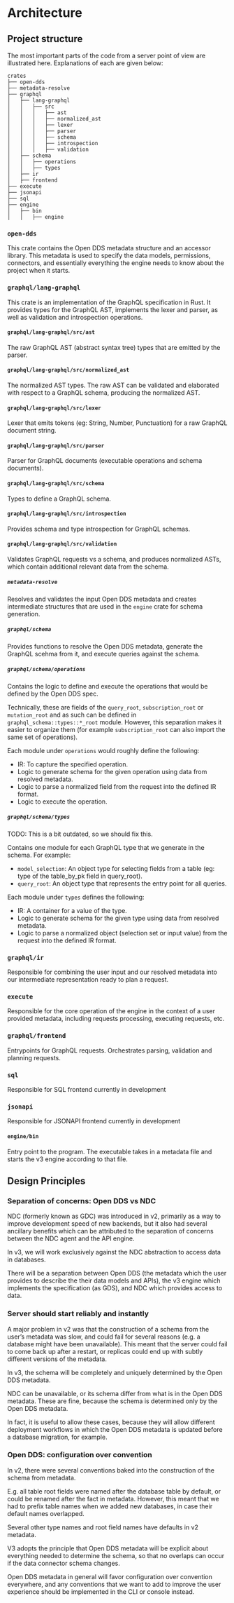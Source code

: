 # Architecture

## Project structure

The most important parts of the code from a server point of view are illustrated
here. Explanations of each are given below:

```
crates
├── open-dds
├── metadata-resolve
├── graphql
│   ├── lang-graphql
│   │   ├── src
│   │   │   ├── ast
│   │   │   ├── normalized_ast
│   │   │   ├── lexer
│   │   │   ├── parser
│   │   │   ├── schema
│   │   │   ├── introspection
│   │   │   ├── validation
│   ├── schema
│   │   ├── operations
│   │   ├── types
│   ├── ir
│   ├── frontend
├── execute
├── jsonapi
├── sql
├── engine
│   ├── bin
│   │   ├── engine
```

### `open-dds`

This crate contains the Open DDS metadata structure and an accessor library.
This metadata is used to specify the data models, permissions, connectors, and
essentially everything the engine needs to know about the project when it
starts.

### `graphql/lang-graphql`

This crate is an implementation of the GraphQL specification in Rust. It
provides types for the GraphQL AST, implements the lexer and parser, as well as
validation and introspection operations.

#### `graphql/lang-graphql/src/ast`

The raw GraphQL AST (abstract syntax tree) types that are emitted by the parser.

#### `graphql/lang-graphql/src/normalized_ast`

The normalized AST types. The raw AST can be validated and elaborated with
respect to a GraphQL schema, producing the normalized AST.

#### `graphql/lang-graphql/src/lexer`

Lexer that emits tokens (eg: String, Number, Punctuation) for a raw GraphQL
document string.

#### `graphql/lang-graphql/src/parser`

Parser for GraphQL documents (executable operations and schema documents).

#### `graphql/lang-graphql/src/schema`

Types to define a GraphQL schema.

#### `graphql/lang-graphql/src/introspection`

Provides schema and type introspection for GraphQL schemas.

#### `graphql/lang-graphql/src/validation`

Validates GraphQL requests vs a schema, and produces normalized ASTs, which
contain additional relevant data from the schema.

##### `metadata-resolve`

Resolves and validates the input Open DDS metadata and creates intermediate
structures that are used in the `engine` crate for schema generation.

##### `graphql/schema`

Provides functions to resolve the Open DDS metadata, generate the GraphQL scehma
from it, and execute queries against the schema.

##### `graphql/schema/operations`

Contains the logic to define and execute the operations that would be defined by
the Open DDS spec.

Technically, these are fields of the `query_root`, `subscription_root` or
`mutation_root` and as such can be defined in `graphql_schema::types::*_root`
module. However, this separation makes it easier to organize them (for example
`subscription_root` can also import the same set of operations).

Each module under `operations` would roughly define the following:

- IR: To capture the specified operation.
- Logic to generate schema for the given operation using data from resolved
  metadata.
- Logic to parse a normalized field from the request into the defined IR format.
- Logic to execute the operation.

##### `graphql/schema/types`

TODO: This is a bit outdated, so we should fix this.

Contains one module for each GraphQL type that we generate in the schema. For
example:

- `model_selection`: An object type for selecting fields from a table (eg: type
  of the table_by_pk field in query_root).
- `query_root`: An object type that represents the entry point for all queries.

Each module under `types` defines the following:

- IR: A container for a value of the type.
- Logic to generate schema for the given type using data from resolved metadata.
- Logic to parse a normalized object (selection set or input value) from the
  request into the defined IR format.

### `graphql/ir`

Responsible for combining the user input and our resolved metadata into our
intermediate representation ready to plan a request.

### `execute`

Responsible for the core operation of the engine in the context of a user
provided metadata, including requests processing, executing requests, etc.

### `graphql/frontend`

Entrypoints for GraphQL requests. Orchestrates parsing, validation and planning
requests.

### `sql`

Responsible for SQL frontend currently in development

### `jsonapi`

Responsible for JSONAPI frontend currently in development

#### `engine/bin`

Entry point to the program. The executable takes in a metadata file and starts
the v3 engine according to that file.

## Design Principles

### Separation of concerns: Open DDS vs NDC

NDC (formerly known as GDC) was introduced in v2, primarily as a way to improve
development speed of new backends, but it also had several ancillary benefits
which can be attributed to the separation of concerns between the NDC agent and
the API engine.

In v3, we will work exclusively against the NDC abstraction to access data in
databases.

There will be a separation between Open DDS (the metadata which the user
provides to describe the their data models and APIs), the v3 engine which
implements the specification (as GDS), and NDC which provides access to data.

### Server should start reliably and instantly

A major problem in v2 was that the construction of a schema from the user’s
metadata was slow, and could fail for several reasons (e.g. a database might
have been unavailable). This meant that the server could fail to come back up
after a restart, or replicas could end up with subtly different versions of the
metadata.

In v3, the schema will be completely and uniquely determined by the Open DDS
metadata.

NDC can be unavailable, or its schema differ from what is in the Open DDS
metadata. These are fine, because the schema is determined only by the Open DDS
metadata.

In fact, it is useful to allow these cases, because they will allow different
deployment workflows in which the Open DDS metadata is updated before a database
migration, for example.

### Open DDS: configuration over convention

In v2, there were several conventions baked into the construction of the schema
from metadata.

E.g. all table root fields were named after the database table by default, or
could be renamed after the fact in metadata. However, this meant that we had to
prefix table names when we added new databases, in case their default names
overlapped.

Several other type names and root field names have defaults in v2 metadata.

V3 adopts the principle that Open DDS metadata will be explicit about everything
needed to determine the schema, so that no overlaps can occur if the data
connector schema changes.

Open DDS metadata in general will favor configuration over convention
everywhere, and any conventions that we want to add to improve the user
experience should be implemented in the CLI or console instead.
